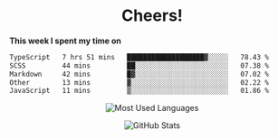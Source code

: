 <h1 align="center">Cheers!</h1>

**This week I spent my time on**
<!--START_SECTION:waka-->

```txt
TypeScript   7 hrs 51 mins   ███████████████████▓░░░░░   78.43 %
SCSS         44 mins         ██░░░░░░░░░░░░░░░░░░░░░░░   07.38 %
Markdown     42 mins         █▓░░░░░░░░░░░░░░░░░░░░░░░   07.02 %
Other        13 mins         ▓░░░░░░░░░░░░░░░░░░░░░░░░   02.22 %
JavaScript   11 mins         ▒░░░░░░░░░░░░░░░░░░░░░░░░   01.86 %
```

<!--END_SECTION:waka-->

<p align="center"><img src="https://github-readme-stats.vercel.app/api/top-langs/?username=thnkrn&layout=compact&hide=html&theme=tokyonight" alt="Most Used Languages" /></p>

<p align="center"><img src="https://github-readme-stats.vercel.app/api?username=thnkrn&show_icons=true&count_private=true&theme=tokyonight" alt="GitHub Stats" /></p>

<!-- <p align="center"><a href="https://wakatime.com"><img src="https://wakatime.com/share/@thnkrn/40092326-d1bd-471b-89da-9a7c63939402.png" /></p>
 -->
